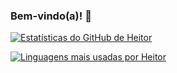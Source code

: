 ### Bem-vindo(a)! 👋

[![Estatísticas do GitHub de Heitor](https://github-readme-stats.vercel.app/api?username=Heitor550&show_icons=true&theme=radical&locale=pt-br)](https://github.com/Heitor550)

[![Linguagens mais usadas por Heitor](https://github-readme-stats.vercel.app/api/top-langs/?username=Heitor550&layout=compact&langs_count=8&card_width=320&theme=radical&locale=pt-br)](https://github.com/Heitor550)
